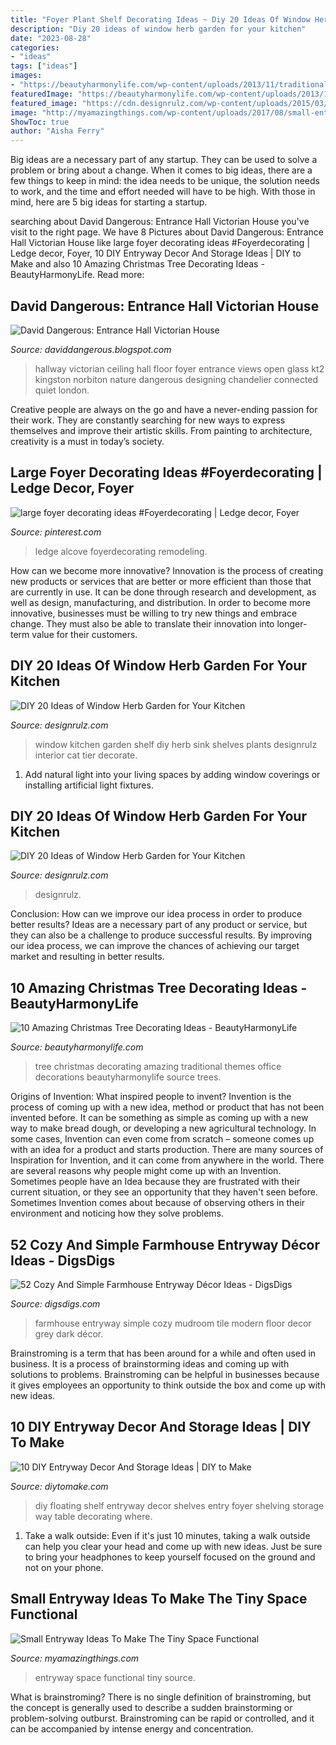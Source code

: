 ```yaml
---
title: "Foyer Plant Shelf Decorating Ideas ~ Diy 20 Ideas Of Window Herb Garden For Your Kitchen"
description: "Diy 20 ideas of window herb garden for your kitchen"
date: "2023-08-28"
categories:
- "ideas"
tags: ["ideas"]
images:
- "https://beautyharmonylife.com/wp-content/uploads/2013/11/traditional-.jpg"
featuredImage: "https://beautyharmonylife.com/wp-content/uploads/2013/11/traditional-.jpg"
featured_image: "https://cdn.designrulz.com/wp-content/uploads/2015/03/shelf-window_designrulz-3.jpg"
image: "http://myamazingthings.com/wp-content/uploads/2017/08/small-entryway-1.jpg"
ShowToc: true
author: "Aisha Ferry"
---
```



Big ideas are a necessary part of any startup. They can be used to solve a problem or bring about a change. When it comes to big ideas, there are a few things to keep in mind: the idea needs to be unique, the solution needs to work, and the time and effort needed will have to be high. With those in mind, here are 5 big ideas for starting a startup.

	

		
searching about David Dangerous: Entrance Hall Victorian House you've visit to the right page. We have 8 Pictures about David Dangerous: Entrance Hall Victorian House like large foyer decorating ideas #Foyerdecorating | Ledge decor, Foyer, 10 DIY Entryway Decor And Storage Ideas | DIY to Make and also 10 Amazing Christmas Tree Decorating Ideas - BeautyHarmonyLife. Read more:
		
    
## David Dangerous: Entrance Hall Victorian House

<img loading=lazy src="http://3.bp.blogspot.com/-UYHMvzjTPPs/UwxnhJ_NI2I/AAAAAAAAGr0/qYfLF0Xujjs/s1600/Victorian+Hallway+with+Mirror.jpg" onerror="this.onerror=null;this.src='https://tse3.mm.bing.net/th?id=OIP.GN52xVOP_MA81uP-GD-fIAAAAA&amp;pid=15.1';" alt="David Dangerous: Entrance Hall Victorian House">

_Source: daviddangerous.blogspot.com_

>hallway victorian ceiling hall floor foyer entrance views open glass kt2 kingston norbiton nature dangerous designing chandelier connected quiet london. 

	

Creative people are always on the go and have a never-ending passion for their work. They are constantly searching for new ways to express themselves and improve their artistic skills. From painting to architecture, creativity is a must in today’s society.

    
## Large Foyer Decorating Ideas #Foyerdecorating | Ledge Decor, Foyer

<img loading=lazy src="https://i.pinimg.com/736x/ab/57/9b/ab579bed2e3bf5708729645e37f706df.jpg" onerror="this.onerror=null;this.src='https://tse2.mm.bing.net/th?id=OIP.q31Kd4d5t3fUuaroYu2-CwHaLI&amp;pid=15.1';" alt="large foyer decorating ideas #Foyerdecorating | Ledge decor, Foyer">

_Source: pinterest.com_

>ledge alcove foyerdecorating remodeling. 

	

How can we become more innovative?
Innovation is the process of creating new products or services that are better or more efficient than those that are currently in use. It can be done through research and development, as well as design, manufacturing, and distribution. In order to become more innovative, businesses must be willing to try new things and embrace change. They must also be able to translate their innovation into longer-term value for their customers.

    
## DIY 20 Ideas Of Window Herb Garden For Your Kitchen

<img loading=lazy src="https://cdn.designrulz.com/wp-content/uploads/2015/03/shelf-window_designrulz-13.jpg" onerror="this.onerror=null;this.src='https://tse3.mm.bing.net/th?id=OIP.NUBT_qsSdUqduE10GhDP7AHaF5&amp;pid=15.1';" alt="DIY 20 Ideas of Window Herb Garden for Your Kitchen">

_Source: designrulz.com_

>window kitchen garden shelf diy herb sink shelves plants designrulz interior cat tier decorate. 

	

1. Add natural light into your living spaces by adding window coverings or installing artificial light fixtures.

    
## DIY 20 Ideas Of Window Herb Garden For Your Kitchen

<img loading=lazy src="https://cdn.designrulz.com/wp-content/uploads/2015/03/shelf-window_designrulz-3.jpg" onerror="this.onerror=null;this.src='https://tse2.mm.bing.net/th?id=OIP.7pyzYBWydqqpOnDl32Ie6gHaLJ&amp;pid=15.1';" alt="DIY 20 Ideas of Window Herb Garden for Your Kitchen">

_Source: designrulz.com_

>designrulz. 

	

Conclusion: How can we improve our idea process in order to produce better results?
Ideas are a necessary part of any product or service, but they can also be a challenge to produce successful results. By improving our idea process, we can improve the chances of achieving our target market and resulting in better results.

    
## 10 Amazing Christmas Tree Decorating Ideas - BeautyHarmonyLife

<img loading=lazy src="https://beautyharmonylife.com/wp-content/uploads/2013/11/traditional-.jpg" onerror="this.onerror=null;this.src='https://tse2.mm.bing.net/th?id=OIP.UJEixgty-ME6V9j55zSqYgAAAA&amp;pid=15.1';" alt="10 Amazing Christmas Tree Decorating Ideas - BeautyHarmonyLife">

_Source: beautyharmonylife.com_

>tree christmas decorating amazing traditional themes office decorations beautyharmonylife source trees. 

	

Origins of Invention: What inspired people to invent?
Invention is the process of coming up with a new idea, method or product that has not been invented before. It can be something as simple as coming up with a new way to make bread dough, or developing a new agricultural technology. In some cases, Invention can even come from scratch – someone comes up with an idea for a product and starts production. There are many sources of Inspiration for Invention, and it can come from anywhere in the world.
There are several reasons why people might come up with an Invention. Sometimes people have an Idea because they are frustrated with their current situation, or they see an opportunity that they haven't seen before. Sometimes Invention comes about because of observing others in their environment and noticing how they solve problems.

    
## 52 Cozy And Simple Farmhouse Entryway Décor Ideas - DigsDigs

<img loading=lazy src="https://www.digsdigs.com/photos/cozy-and-simple-farmhouse-entryway-decor-ideas-14.jpg" onerror="this.onerror=null;this.src='https://tse4.mm.bing.net/th?id=OIP.5GYTwQUFjedAFX096OlCRQHaJ4&amp;pid=15.1';" alt="52 Cozy And Simple Farmhouse Entryway Décor Ideas - DigsDigs">

_Source: digsdigs.com_

>farmhouse entryway simple cozy mudroom tile modern floor decor grey dark décor. 

	

Brainstroming is a term that has been around for a while and often used in business. It is a process of brainstorming ideas and coming up with solutions to problems. Brainstroming can be helpful in businesses because it gives employees an opportunity to think outside the box and come up with new ideas.

    
## 10 DIY Entryway Decor And Storage Ideas | DIY To Make

<img loading=lazy src="http://www.diytomake.com/wp-content/uploads/2015/08/diy-shelf-for-entry-way.jpg" onerror="this.onerror=null;this.src='https://tse3.mm.bing.net/th?id=OIP.awPNhMJTL9VWYqNt_LsCngHaJ3&amp;pid=15.1';" alt="10 DIY Entryway Decor And Storage Ideas | DIY to Make">

_Source: diytomake.com_

>diy floating shelf entryway decor shelves entry foyer shelving storage way table decorating where. 

	

1. Take a walk outside: Even if it's just 10 minutes, taking a walk outside can help you clear your head and come up with new ideas. Just be sure to bring your headphones to keep yourself focused on the ground and not on your phone.

    
## Small Entryway Ideas To Make The Tiny Space Functional

<img loading=lazy src="http://myamazingthings.com/wp-content/uploads/2017/08/small-entryway-1.jpg" onerror="this.onerror=null;this.src='https://tse3.mm.bing.net/th?id=OIP.8dGrz9VE66srIRDaPTOh1wHaLH&amp;pid=15.1';" alt="Small Entryway Ideas To Make The Tiny Space Functional">

_Source: myamazingthings.com_

>entryway space functional tiny source. 

	

What is brainstroming?
There is no single definition of brainstroming, but the concept is generally used to describe a sudden brainstorming or problem-solving outburst. Brainstroming can be rapid or controlled, and it can be accompanied by intense energy and concentration.

